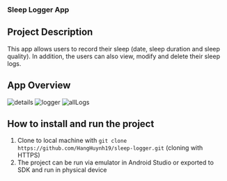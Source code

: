 ### Sleep Logger App

## Project Description
This app allows users to record their sleep (date, sleep duration and sleep quality). In addition, the users can also view, modify and delete their sleep logs. 

## App Overview
![details](https://user-images.githubusercontent.com/48004616/154265432-fc1ff54a-d699-488e-b01f-8288578c1dcf.png)
![logger](https://user-images.githubusercontent.com/48004616/154265454-b3534cd4-5207-4ac1-8b15-144bcae06728.png)
![allLogs](https://user-images.githubusercontent.com/48004616/154265526-543b5000-65ed-4b31-bfc5-2ffa77eba24f.png)

## How to install and run the project 
1. Clone to local machine with `git clone https://github.com/HangHuynh19/sleep-logger.git` (cloning with HTTPS)
2. The project can be run via emulator in Android Studio or exported to SDK and run in physical device


